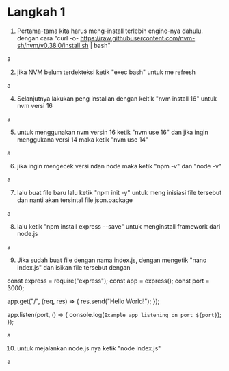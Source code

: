# Langkah 1
1. Pertama-tama kita harus meng-install terlebih engine-nya dahulu. dengan cara "curl -o- https://raw.githubusercontent.com/nvm-sh/nvm/v0.38.0/install.sh | bash"

a

2. jika NVM belum terdekteksi ketik "exec bash" untuk me refresh

a


4. Selanjutnya lakukan peng installan dengan keltik "nvm install 16" untuk nvm versi 16

a

5. untuk menggunakan nvm versin 16 ketik "nvm use 16" dan jika ingin menggukana versi 14 maka ketik "nvm use 14"

a

6. jika ingin mengecek versi ndan node maka ketik "npm -v" dan "node -v"

a

7. lalu buat file baru lalu ketik "npm init -y" untuk meng inisiasi file tersebut dan nanti akan tersintal file json.package

a

8. lalu ketik "npm install express --save" untuk menginstall framework dari node.js

a

9. Jika sudah buat file dengan nama index.js, dengan mengetik "nano index.js" dan isikan file tersebut dengan

const express = require("express");
const app = express();
const port = 3000;

app.get("/", (req, res) => {
  res.send("Hello World!");
});

app.listen(port, () => {
  console.log(`Example app listening on port ${port}`);
});

a

10. untuk mejalankan node.js nya ketik "node index.js"

a



